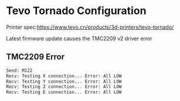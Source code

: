 # Tevo Tornado Configuration

Printer spec:https://www.tevo.cn/products/3d-printers/tevo-tornado/

Latest firmware update causes the TMC2209 v2 driver error

## TMC2209 Error

```sh
Send: M122
Recv: Testing X connection... Error: All LOW
Recv: Testing Y connection... Error: All LOW
Recv: Testing Z connection... Error: All LOW
Recv: Testing E connection... Error: All LOW
```
